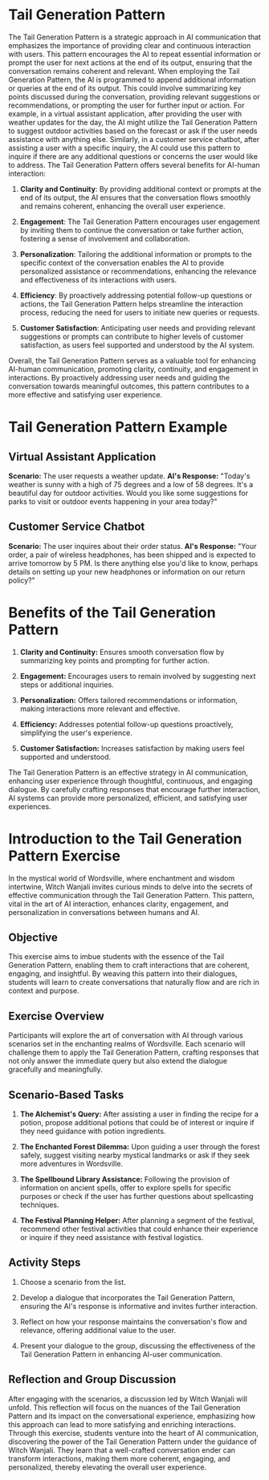 # Tail Generation Pattern

The Tail Generation Pattern is a strategic approach in AI communication that emphasizes the importance of providing clear and continuous interaction with users. This pattern encourages the AI to repeat essential information or prompt the user for next actions at the end of its output, ensuring that the conversation remains coherent and relevant. When employing the Tail Generation Pattern, the AI is programmed to append additional information or queries at the end of its output. This could involve summarizing key points discussed during the conversation, providing relevant suggestions or recommendations, or prompting the user for further input or action. For example, in a virtual assistant application, after providing the user with weather updates for the day, the AI might utilize the Tail Generation Pattern to suggest outdoor activities based on the forecast or ask if the user needs assistance with anything else. Similarly, in a customer service chatbot, after assisting a user with a specific inquiry, the AI could use this pattern to inquire if there are any additional questions or concerns the user would like to address. The Tail Generation Pattern offers several benefits for AI-human interaction:

1.  **Clarity and Continuity**: By providing additional context or prompts at the end of its output, the AI ensures that the conversation flows smoothly and remains coherent, enhancing the overall user experience.

2.  **Engagement**: The Tail Generation Pattern encourages user engagement by inviting them to continue the conversation or take further action, fostering a sense of involvement and collaboration.

3.  **Personalization**: Tailoring the additional information or prompts to the specific context of the conversation enables the AI to provide personalized assistance or recommendations, enhancing the relevance and effectiveness of its interactions with users.

4.  **Efficiency**: By proactively addressing potential follow-up questions or actions, the Tail Generation Pattern helps streamline the interaction process, reducing the need for users to initiate new queries or requests.

5.  **Customer Satisfaction**: Anticipating user needs and providing relevant suggestions or prompts can contribute to higher levels of customer satisfaction, as users feel supported and understood by the AI system.

Overall, the Tail Generation Pattern serves as a valuable tool for enhancing AI-human communication, promoting clarity, continuity, and engagement in interactions. By proactively addressing user needs and guiding the conversation towards meaningful outcomes, this pattern contributes to a more effective and satisfying user experience.

# Tail Generation Pattern Example

## Virtual Assistant Application

**Scenario:** The user requests a weather update. **AI's Response:** \"Today's weather is sunny with a high of 75 degrees and a low of 58 degrees. It's a beautiful day for outdoor activities. Would you like some suggestions for parks to visit or outdoor events happening in your area today?\"

## Customer Service Chatbot

**Scenario:** The user inquires about their order status. **AI's Response:** \"Your order, a pair of wireless headphones, has been shipped and is expected to arrive tomorrow by 5 PM. Is there anything else you'd like to know, perhaps details on setting up your new headphones or information on our return policy?\"

# Benefits of the Tail Generation Pattern

1.  **Clarity and Continuity:** Ensures smooth conversation flow by summarizing key points and prompting for further action.

2.  **Engagement:** Encourages users to remain involved by suggesting next steps or additional inquiries.

3.  **Personalization:** Offers tailored recommendations or information, making interactions more relevant and effective.

4.  **Efficiency:** Addresses potential follow-up questions proactively, simplifying the user's experience.

5.  **Customer Satisfaction:** Increases satisfaction by making users feel supported and understood.

The Tail Generation Pattern is an effective strategy in AI communication, enhancing user experience through thoughtful, continuous, and engaging dialogue. By carefully crafting responses that encourage further interaction, AI systems can provide more personalized, efficient, and satisfying user experiences.

# Introduction to the Tail Generation Pattern Exercise

In the mystical world of Wordsville, where enchantment and wisdom intertwine, Witch Wanjali invites curious minds to delve into the secrets of effective communication through the Tail Generation Pattern. This pattern, vital in the art of AI interaction, enhances clarity, engagement, and personalization in conversations between humans and AI.

## Objective

This exercise aims to imbue students with the essence of the Tail Generation Pattern, enabling them to craft interactions that are coherent, engaging, and insightful. By weaving this pattern into their dialogues, students will learn to create conversations that naturally flow and are rich in context and purpose.

## Exercise Overview

Participants will explore the art of conversation with AI through various scenarios set in the enchanting realms of Wordsville. Each scenario will challenge them to apply the Tail Generation Pattern, crafting responses that not only answer the immediate query but also extend the dialogue gracefully and meaningfully.

## Scenario-Based Tasks

1.  **The Alchemist's Query:** After assisting a user in finding the recipe for a potion, propose additional potions that could be of interest or inquire if they need guidance with potion ingredients.

2.  **The Enchanted Forest Dilemma:** Upon guiding a user through the forest safely, suggest visiting nearby mystical landmarks or ask if they seek more adventures in Wordsville.

3.  **The Spellbound Library Assistance:** Following the provision of information on ancient spells, offer to explore spells for specific purposes or check if the user has further questions about spellcasting techniques.

4.  **The Festival Planning Helper:** After planning a segment of the festival, recommend other festival activities that could enhance their experience or inquire if they need assistance with festival logistics.

## Activity Steps

1.  Choose a scenario from the list.

2.  Develop a dialogue that incorporates the Tail Generation Pattern, ensuring the AI's response is informative and invites further interaction.

3.  Reflect on how your response maintains the conversation's flow and relevance, offering additional value to the user.

4.  Present your dialogue to the group, discussing the effectiveness of the Tail Generation Pattern in enhancing AI-user communication.

## Reflection and Group Discussion

After engaging with the scenarios, a discussion led by Witch Wanjali will unfold. This reflection will focus on the nuances of the Tail Generation Pattern and its impact on the conversational experience, emphasizing how this approach can lead to more satisfying and enriching interactions. Through this exercise, students venture into the heart of AI communication, discovering the power of the Tail Generation Pattern under the guidance of Witch Wanjali. They learn that a well-crafted conversation ender can transform interactions, making them more coherent, engaging, and personalized, thereby elevating the overall user experience.